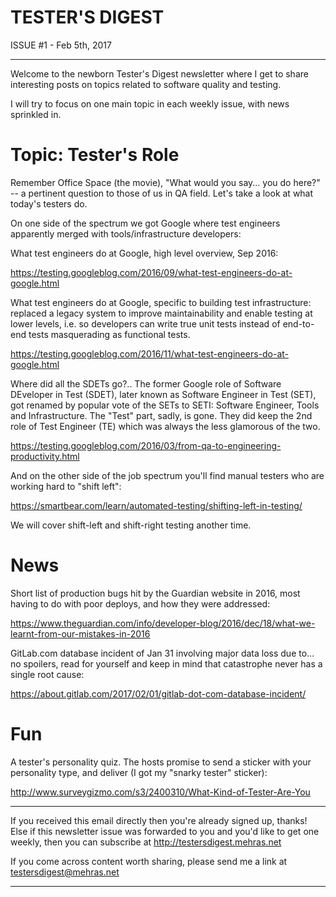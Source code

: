 TESTER'S DIGEST
===============
ISSUE #1 - Feb 5th, 2017

---

Welcome to the newborn Tester's Digest newsletter where I get to share
interesting posts on topics related to software quality and testing.

I will try to focus on one main topic in each weekly issue,
with news sprinkled in.

Topic: Tester's Role
====================

Remember Office Space (the movie), "What would you say... you do here?" --
a pertinent question to those of us in QA field. Let's take a look at what
today's testers do.

On one side of the spectrum we got Google where test engineers apparently
merged with tools/infrastructure developers:

What test engineers do at Google, high level overview, Sep 2016:

https://testing.googleblog.com/2016/09/what-test-engineers-do-at-google.html

What test engineers do at Google, specific to building test infrastructure: replaced a legacy system to improve maintainability and enable testing at lower levels, i.e. so developers can write true unit tests instead of end-to-end tests masquerading as functional tests.

https://testing.googleblog.com/2016/11/what-test-engineers-do-at-google.html

Where did all the SDETs go?.. The former Google role of Software DEveloper in Test (SDET), later known as Software Engineer in Test (SET), got renamed by popular vote of the SETs to SETI: Software Engineer, Tools and Infrastructure. The "Test" part, sadly, is gone. They did keep the 2nd role of Test Engineer (TE) which was always the less glamorous of the two.

https://testing.googleblog.com/2016/03/from-qa-to-engineering-productivity.html

And on the other side of the job spectrum you'll find manual testers who are
working hard to "shift left":

https://smartbear.com/learn/automated-testing/shifting-left-in-testing/

We will cover shift-left and shift-right testing another time.

News
====

Short list of production bugs hit by the Guardian website in 2016, most having to do with poor deploys, and how they were addressed:

https://www.theguardian.com/info/developer-blog/2016/dec/18/what-we-learnt-from-our-mistakes-in-2016

GitLab.com database incident of Jan 31 involving major data loss due to... no spoilers, read for yourself and keep in mind that catastrophe never has a single root cause:

https://about.gitlab.com/2017/02/01/gitlab-dot-com-database-incident/

Fun
===

A tester's personality quiz. The hosts promise to send a sticker with your personality type, and deliver (I got my "snarky tester" sticker):

http://www.surveygizmo.com/s3/2400310/What-Kind-of-Tester-Are-You

---

If you received this email directly then you're already signed up, thanks! Else
if this newsletter issue was forwarded to you and you'd like to get one weekly,
then you can subscribe at http://testersdigest.mehras.net

If you come across content worth sharing, please send me a link at
testersdigest@mehras.net

---
